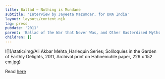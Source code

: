 ```yaml
---
title: Ballad ~ Nothing is Mundane
subtitle: 'Interview by Jayeeta Mazumdar, for DNA India'
layout: layouts/content.njk
tag: press
pubdate: '2011'
parent: 'Ballad of the War that Never Was, and Other Basterdised Myths'
children: []
---
```

![](/static/img/Ali Akbar Mehta_Harlequin Series; Soliloquies in the Garden of Earthly Delights, 2011, Archival print on Hahnemuhle paper, 229 x 152 cm.jpg)

Read [here](https://www.dnaindia.com/lifestyle/report-nothing-is-mundane-artist-ali-akbar-mehta-1589362?fbclid=IwAR1Vm3gz-7aevExVTjPriba0w0AcKOKInMnAhabUAx2hCz37oU3w1_ydMno)

